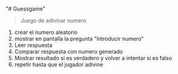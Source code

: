 "# Guessgame" 
>Juego de adivinar numero
1. crear el numero aleatorio
1. mostrar en pantalla la pregunta "Introducir numero"
1. Leer respuesta
1. Comparar respuesta con numero generado 
1. Mostrar resultado si es verdadero y volver a intentar si es falso
1. repetir hasta que el jugador adivine